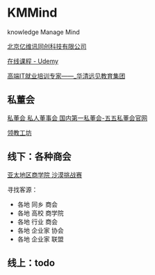 # KMMind
knowledge Manage Mind

[北京亿维讯同创科技有限公司](http://www.iwint.com.cn/)

[在线课程 - Udemy](https://www.udemy.com/)

[高端IT就业培训专家——_华清远见教育集团](http://www.hqyj.com/certificate/)

## 私董会
[私董会 私人董事会 国内第一私董会-五五私董会官网](http://www.55ceo.cn/)

[领教工坊](http://www.clec.com.cn/)

## 线下：各种商会
[亚太地区商学院 沙漠挑战赛](http://www.mbaedu.cn/special/2019/PC0224/)

寻找客源：
- 各地 同乡 商会
- 各地 高校 商学院
- 各地 行业 商会
- 各地 企业家 协会
- 各地 企业家 联盟

## 线上：todo
